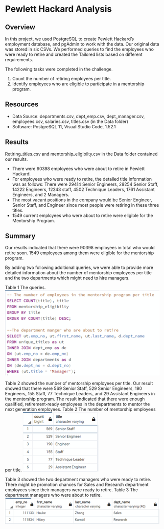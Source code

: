 # Pewlett Hackard Analysis
## Overview
In this project, we used PostgreSQL to create Pewlett Hackard’s employment database, and pgAdmin to work with the data. Our original data was stored in six CSVs. We performed queries to find the employees who were ready to retire and created the Tailored lists based on different requirements. 

The following tasks were completed in the challenge.
1. Count the number of retiring employees per title.
2. Identify employees who are eligible to participate in a mentorship program.

## Resources
-	Data Source: departments.csv, dept_emp.csv, dept_manager.csv, employees.csv, salaries.csv, titles.csv (in the Data folder)
-	Software: PostgreSQL 11, Visual Studio Code, 1.52.1

## Results
Retiring_titles.csv and mentorship_eligibilty.csv in the Data folder contained our results.

-	There were 90398 employees who were about to retire in Pewlett Hackard.
-	For employees who were ready to retire, the detailed title information was as follows: There were 29414 Senior Engineers, 28254 Senior Staff, 14222 Engineers, 12243 staff, 4502 Technique Leaders, 1761 Assistant Engineers, and 2 Managers.
-	The most vacant positions in the company would be Senior Engineer, Senior Staff, and Engineer since most people were retiring in these three titles.
-	1549 current employees who were about to retire were eligible for the Mentorship Program.

## Summary
Our results indicated that there were 90398 employees in total who would retire soon. 1549 employees among them were eligible for the mentorship program. 

By adding two following additional queries, we were able to provide more detailed information about the number of mentorship employees per title and the two departments which might need to hire managers.

Table 1 The queries.
![](Additional/Pic1.png)

Table 2 showed the number of mentorship employees per title. Our result showed that there were 569 Senior Staff, 529 Senior Engineers, 190 Engineers, 155 Staff, 77 Technique Leaders, and 29 Assistant Engineers in the mentorship program. The result indicated that there were enough qualified, retirement-ready employees in the departments to mentor the next generation employees.
Table 2 The number of mentorship employees per title.
![](Additional/Pic2.png)

Table 3 showed the two department managers who were ready to retire. There might be promotion chances for Sales and Research department employees since their managers were ready to retire.
Table 3 The department managers who were about to retire.
![](Additional/Pic3.png)
